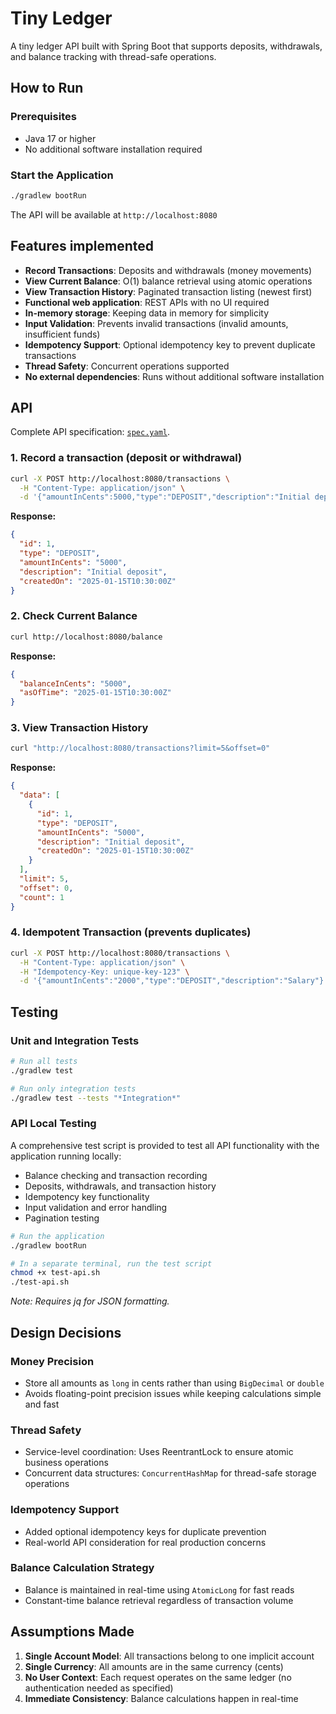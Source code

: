 # Tiny Ledger

A tiny ledger API built with Spring Boot that supports deposits, withdrawals, and balance tracking with thread-safe operations.

## How to Run

### Prerequisites
- Java 17 or higher
- No additional software installation required

### Start the Application
```bash
./gradlew bootRun
```

The API will be available at `http://localhost:8080`

## Features implemented

- **Record Transactions**: Deposits and withdrawals (money movements)
- **View Current Balance**: O(1) balance retrieval using atomic operations
- **View Transaction History**: Paginated transaction listing (newest first)
- **Functional web application**: REST APIs with no UI required
- **In-memory storage**: Keeping data in memory for simplicity
- **Input Validation**: Prevents invalid transactions (invalid amounts, insufficient funds)
- **Idempotency Support**: Optional idempotency key to prevent duplicate transactions
- **Thread Safety**: Concurrent operations supported
- **No external dependencies**: Runs without additional software installation

## API 
Complete API specification: [`spec.yaml`](src/main/resources/static/spec.yaml).

### 1. Record a transaction (deposit or withdrawal)
```bash
curl -X POST http://localhost:8080/transactions \
  -H "Content-Type: application/json" \
  -d '{"amountInCents":5000,"type":"DEPOSIT","description":"Initial deposit"}'
```

**Response:**
```json
{
  "id": 1,
  "type": "DEPOSIT",
  "amountInCents": "5000",
  "description": "Initial deposit",
  "createdOn": "2025-01-15T10:30:00Z"
}
```

### 2. Check Current Balance
```bash
curl http://localhost:8080/balance
```

**Response:**
```json
{
  "balanceInCents": "5000",
  "asOfTime": "2025-01-15T10:30:00Z"
}
```

### 3. View Transaction History
```bash
curl "http://localhost:8080/transactions?limit=5&offset=0"
```

**Response:**
```json
{
  "data": [
    {
      "id": 1,
      "type": "DEPOSIT",
      "amountInCents": "5000",
      "description": "Initial deposit",
      "createdOn": "2025-01-15T10:30:00Z"
    }
  ],
  "limit": 5,
  "offset": 0,
  "count": 1
}
```

### 4. Idempotent Transaction (prevents duplicates)
```bash
curl -X POST http://localhost:8080/transactions \
  -H "Content-Type: application/json" \
  -H "Idempotency-Key: unique-key-123" \
  -d '{"amountInCents":"2000","type":"DEPOSIT","description":"Salary"}'
```

## Testing
### Unit and Integration Tests
```bash
# Run all tests
./gradlew test

# Run only integration tests
./gradlew test --tests "*Integration*"
```

### API Local Testing
A comprehensive test script is provided to test all API functionality with the application running locally:
- Balance checking and transaction recording
- Deposits, withdrawals, and transaction history
- Idempotency key functionality
- Input validation and error handling
- Pagination testing

```bash
# Run the application
./gradlew bootRun

# In a separate terminal, run the test script
chmod +x test-api.sh
./test-api.sh
```
_Note: Requires jq for JSON formatting._

## Design Decisions

### Money Precision
- Store all amounts as `long` in cents rather than using `BigDecimal` or `double`
- Avoids floating-point precision issues while keeping calculations simple and fast

### Thread Safety
- Service-level coordination: Uses ReentrantLock to ensure atomic business operations
- Concurrent data structures: `ConcurrentHashMap` for thread-safe storage operations

### Idempotency Support
- Added optional idempotency keys for duplicate prevention
- Real-world API consideration for real production concerns

### Balance Calculation Strategy
- Balance is maintained in real-time using `AtomicLong` for fast reads 
- Constant-time balance retrieval regardless of transaction volume

## Assumptions Made

1. **Single Account Model**: All transactions belong to one implicit account
2. **Single Currency**: All amounts are in the same currency (cents)
3. **No User Context**: Each request operates on the same ledger (no authentication needed as specified)
4. **Immediate Consistency**: Balance calculations happen in real-time

